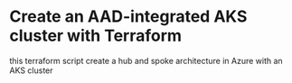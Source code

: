# Create an AAD-integrated AKS cluster with Terraform

this terraform script create a hub and spoke architecture in Azure with an AKS cluster
